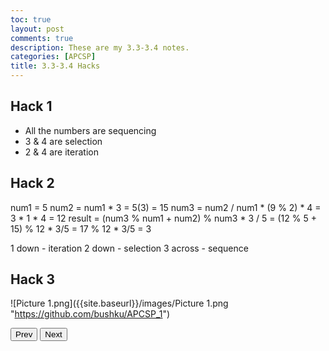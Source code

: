 ```yaml
---
toc: true
layout: post
comments: true
description: These are my 3.3-3.4 notes.
categories: [APCSP]
title: 3.3-3.4 Hacks
---
```

## Hack 1
 - All the numbers are sequencing
 - 3 & 4 are selection
 - 2 & 4 are iteration

## Hack 2
num1 = 5
num2 = num1 * 3 = 5(3) = 15
num3 = num2 / num1 * (9 % 2) * 4 = 3 * 1 * 4 = 12
result = (num3 % num1 + num2) % num3 * 3 / 5 = (12 % 5 + 15) % 12 * 3/5 = 17 % 12 * 3/5 = 3

1 down - iteration
2 down - selection
3 across - sequence

## Hack 3
![Picture 1.png]({{site.baseurl}}/images/Picture 1.png "https://github.com/bushku/APCSP_1")




<body>
<div class="container">
    <div class="calendar">
        <div class="month">
            <button class="prev">Prev</button>
            <button class="next">Next</button>
        </div>
    </div>
</div>


<script>
    // to make our lives a little easier, we can store the div next and prev into variables
    // this way we don't need to type out as much 
    // Note: You CAN just add the event listener to document.querySelector(.next) or prev and get the same desired outcome 
    
    nextButton = document.querySelector(.next)
    prevButton = document.querySelector(.prev)

    // we can go make the buttons functional by adding an addeventlistner to them

</script>
